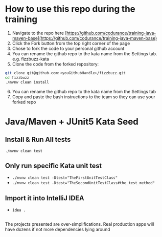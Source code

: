 # How to use this repo during the training

1. Navigate to the repo here [https://github.com/codurance/training-java-maven-base](https://github.com/codurance/training-java-maven-base)
2. Click the Fork button from the top right corner of the page
3. Chose to fork the code to your personal github account
4. You can rename the github repo to the kata name from the Settings tab. e.g. fizzbuzz-kata
5. Clone the code from the forked repository:
```bash
git clone git@github.com:<youGithubHandle>/fizzbuzz.git
cd fizzbuzz
./mvnw clean install
```
6. You can rename the github repo to the kata name from the Settings tab
7. Copy and paste the bash instructions to the team so they can use your forked repo


# Java/Maven + JUnit5 Kata Seed

## Install & Run All tests
`./mvnw clean test`

## Only run specific Kata unit test
* `./mvnw clean test -Dtest="TheFirstUnitTestClass"`
* `./mvnw clean test -Dtest="TheSecondUnitTestClass#the_test_method"`


## Import it into IntelliJ IDEA
* `idea .`


##
The projects presented are over-simplifications. Real production apps will have dozens if not more dependencies lying around
